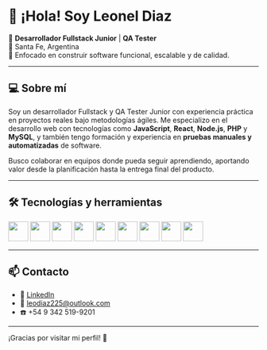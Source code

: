 # 👋 ¡Hola! Soy Leonel Diaz

🎯 **Desarrollador Fullstack Junior** | **QA Tester**  
📍 Santa Fe, Argentina  
🧪 Enfocado en construir software funcional, escalable y de calidad.

---

## 💻 Sobre mí

Soy un desarrollador Fullstack y QA Tester Junior con experiencia práctica en proyectos reales bajo metodologías ágiles. Me especializo en el desarrollo web con tecnologías como **JavaScript**, **React**, **Node.js**, **PHP** y **MySQL**, y también tengo formación y experiencia en **pruebas manuales y automatizadas** de software.

Busco colaborar en equipos donde pueda seguir aprendiendo, aportando valor desde la planificación hasta la entrega final del producto.

---

## 🛠️ Tecnologías y herramientas

<p align="left">
  <img src="https://cdn.jsdelivr.net/gh/devicons/devicon/icons/javascript/javascript-original.svg" width="40" height="40"/>
  <img src="https://cdn.jsdelivr.net/gh/devicons/devicon/icons/react/react-original.svg" width="40" height="40"/>
  <img src="https://cdn.jsdelivr.net/gh/devicons/devicon/icons/nodejs/nodejs-original.svg" width="40" height="40"/>
  <img src="https://cdn.jsdelivr.net/gh/devicons/devicon/icons/php/php-original.svg" width="40" height="40"/>
  <img src="https://cdn.jsdelivr.net/gh/devicons/devicon/icons/mysql/mysql-original.svg" width="40" height="40"/>
  <img src="https://cdn.jsdelivr.net/gh/devicons/devicon/icons/html5/html5-original.svg" width="40" height="40"/>
  <img src="https://cdn.jsdelivr.net/gh/devicons/devicon/icons/css3/css3-original.svg" width="40" height="40"/>
  <img src="https://cdn.jsdelivr.net/gh/devicons/devicon/icons/bootstrap/bootstrap-original.svg" width="40" height="40"/>
  <img src="https://cdn.jsdelivr.net/gh/devicons/devicon/icons/git/git-original.svg" width="40" height="40"/>
</p>

---

## 📫 Contacto

- 💼 [LinkedIn](https://www.linkedin.com/in/leoneldiaz225/)
- 📧 leodiaz225@outlook.com
- ☎️ +54 9 342 519-9201

---

¡Gracias por visitar mi perfil! 🚀
